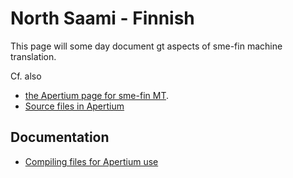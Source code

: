 # North Saami - Finnish

This page will some day document gt aspects of sme-fin machine translation.

Cf. also

- [the Apertium page for sme-fin MT](http://wiki.apertium.org/wiki/North_Saami_and_Finnish).
- [Source files in Apertium](https://github.com/apertium/apertium-sme-fin/)

## Documentation

- [Compiling files for Apertium use](../DailyCompilingOfApertiumFiles.html)
